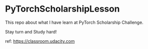# PyTorchScholarshipLesson

This repo about what I have learn at PyTorch Scholarship Challenge.

Stay turn and Study hard!

ref: https://classroom.udacity.com
